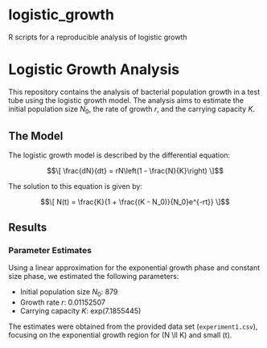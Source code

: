 # logistic_growth
R scripts for a reproducible analysis of logistic growth
# Logistic Growth Analysis

This repository contains the analysis of bacterial population growth in a test tube using the logistic growth model. The analysis aims to estimate the initial population size $N_0$, the rate of growth $r$, and the carrying capacity $K$.

## The Model

The logistic growth model is described by the differential equation:

$$\[ \frac{dN}{dt} = rN\left(1 - \frac{N}{K}\right) \]$$

The solution to this equation is given by:

$$\[ N(t) = \frac{K}{1 + \frac{(K - N_0)}{N_0}e^{-rt}} \]$$

## Results

### Parameter Estimates

Using a linear approximation for the exponential growth phase and constant size phase, we estimated the following parameters:

- Initial population size $N_0$: 879
- Growth rate $r$: 0.01152507
- Carrying capacity $K$: exp(7.1855445) 

The estimates were obtained from the provided data set (`experiment1.csv`), focusing on the exponential growth region for \(N \ll K\) and small \(t\).

